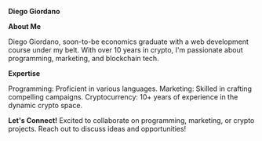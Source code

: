 **Diego Giordano**

**About Me**

Diego Giordano, soon-to-be economics graduate with a web development course under my belt. With over 10 years in crypto, I'm passionate about programming, marketing, and blockchain tech.

**Expertise**

Programming: Proficient in various languages.
Marketing: Skilled in crafting compelling campaigns.
Cryptocurrency: 10+ years of experience in the dynamic crypto space.

**Let's Connect!**
Excited to collaborate on programming, marketing, or crypto projects. Reach out to discuss ideas and opportunities!
